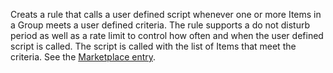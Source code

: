 Creats a rule that calls a user defined script whenever one or more Items in a Group meets a user defined criteria. 
The rule supports a do not disturb period as well as a rate limit to control how often and when the user defined script is called.
The script is called with the list of Items that meet the criteria.
See the [Marketplace entry](https://community.openhab.org/t/threshold-alert/128258).
